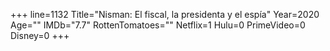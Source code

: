 +++
line=1132
Title="Nisman: El fiscal, la presidenta y el espía"
Year=2020
Age=""
IMDb="7.7"
RottenTomatoes=""
Netflix=1
Hulu=0
PrimeVideo=0
Disney=0
+++

